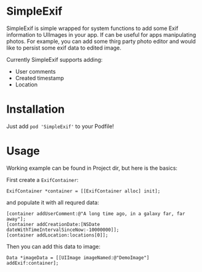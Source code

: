 # SimpleExif

SimpleExif is simple wrapped for system functions to add some Exif information to UIImages in your app. If can be useful for apps manipulating photos. For example, you can add some thirg party photo editor and would like to persist some exif data to edited image.

Currently SimpleExif supports adding:
- User comments
- Created timestamp
- Location

# Installation

Just add `pod 'SimpleExif'` to your Podfile!

# Usage

Working example can be found in Project dir, but here is the basics:

First create a `ExifContainer`:

`ExifContainer *container = [[ExifContainer alloc] init];`

and populate it with all requred data:

```
[container addUserComment:@"A long time ago, in a galaxy far, far away"];
[container addCreationDate:[NSDate dateWithTimeIntervalSinceNow:-10000000]];
[container addLocation:locations[0]];
  ```
  
Then you can add this data to image:

`Data *imageData = [[UIImage imageNamed:@"DemoImage"] addExif:container];`
